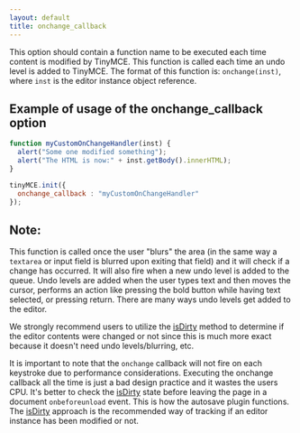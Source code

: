 ```yaml
---
layout: default
title: onchange_callback
---
```


This option should contain a function name to be executed each time content is modified by TinyMCE. This function is called each time an undo level is added to TinyMCE. The format of this function is: `onchange(inst)`, where `inst` is the editor instance object reference.

## Example of usage of the onchange_callback option

```js
function myCustomOnChangeHandler(inst) {
  alert("Some one modified something");
  alert("The HTML is now:" + inst.getBody().innerHTML);
}

tinyMCE.init({
  onchange_callback : "myCustomOnChangeHandler"
});
```

## Note:

This function is called once the user "blurs" the area (in the same way a `textarea` or input field is blurred upon exiting that field) and it will check if a change has occurred. It will also fire when a new undo level is added to the queue. Undo levels are added when the user types text and then moves the cursor, performs an action like pressing the bold button while having text selected, or pressing return. There are many ways undo levels get added to the editor.

We strongly recommend users to utilize the [isDirty](https://www.tiny.cloud/docs-3x/api/class_tinymce.Editor.html/#isdirty/) method to determine if the editor contents were changed or not since this is much more exact because it doesn't need undo levels/blurring, etc.

It is important to note that the `onchange` callback will not fire on each keystroke due to performance considerations. Executing the onchange callback all the time is just a bad design practice and it wastes the users CPU. It's better to check the [isDirty](https://www.tiny.cloud/docs-3x/api/class_tinymce.Editor.html/#isdirty/) state before leaving the page in a document `onbeforeunload` event. This is how the autosave plugin functions. The [isDirty](https://www.tiny.cloud/docs-3x/api/class_tinymce.Editor.html/#isdirty/) approach is the recommended way of tracking if an editor instance has been modified or not.
